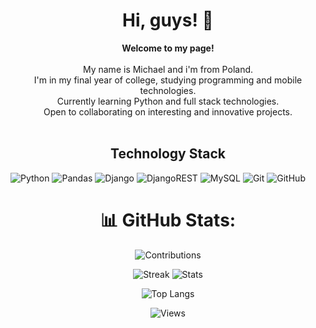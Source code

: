 <h1 align="center">Hi, guys! 👋</h1>

<p align="center">
    <b>Welcome to my page!</b><br><br>
        My name is Michael and i'm from Poland.<br>
        I'm in my final year of college, studying programming and mobile technologies.<br>
        Currently learning Python and full stack technologies.<br>
        Open to collaborating on interesting and innovative projects.<br>
  <br>
  
<h2 align="center">Technology Stack</h2>

![Python](https://img.shields.io/badge/python-3670A0?style=for-the-badge&logo=python&logoColor=ffdd54)
![Pandas](https://img.shields.io/badge/Pandas-2C2D72?style=for-the-badge&logo=pandas&logoColor=white)
![Django](https://img.shields.io/badge/django-%23092E20.svg?style=for-the-badge&logo=django&logoColor=white)
![DjangoREST](https://img.shields.io/badge/DJANGO-REST-ff1709?style=for-the-badge&logo=django&logoColor=white&color=ff1709&labelColor=gray)
![MySQL](https://img.shields.io/badge/mysql-%2300f.svg?style=for-the-badge&logo=mysql&logoColor=white)
![Git](https://img.shields.io/badge/git-%23F05033.svg?style=for-the-badge&logo=git&logoColor=white)
![GitHub](https://img.shields.io/badge/github-%23121011.svg?style=for-the-badge&logo=github&logoColor=white)
<br>

<div align="center">
<h1> 📊 GitHub Stats:
</div>

<div align="center">

![Contributions](http://github-profile-summary-cards.vercel.app/api/cards/profile-details?username=nnexxe7&theme=transparent)

![Streak](https://github-readme-streak-stats.herokuapp.com/?user=nnexxe7&hide_border=true&card_width=338&theme=transparent)
![Stats](http://github-profile-summary-cards.vercel.app/api/cards/stats?username=nnexxe7&theme=transparent)

![Top Langs](https://github-readme-stats.vercel.app/api/top-langs/?username=nnexxe7&hide_border=true&theme=transparent)

![Views](https://komarev.com/ghpvc/?username=nnexxe7&color=blue&style=flat)


</div>

